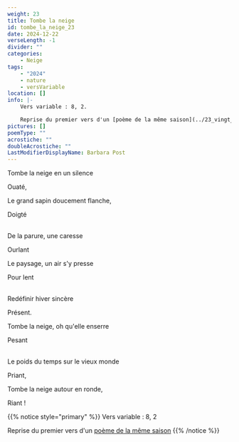 ```yaml
---
weight: 23
title: Tombe la neige
id: tombe_la_neige_23
date: 2024-12-22
verseLength: -1
divider: ""
categories:
    - Neige
tags:
    - "2024"
    - nature
    - versVariable
location: []
info: |-
    Vers variable : 8, 2.

    Reprise du premier vers d'un [poème de la même saison](../23_vingt_troisieme_saison/chant_de_la_neige)
pictures: []
poemType: ""
acrostiche: ""
doubleAcrostiche: ""
LastModifierDisplayName: Barbara Post
---
```

Tombe la neige en un silence

Ouaté,

Le grand sapin doucement flanche,

Doigté

 \
De la parure, une caresse

Ourlant

Le paysage, un air s'y presse

Pour lent

 \
Redéfinir hiver sincère

Présent.

Tombe la neige, oh qu'elle enserre

Pesant

 \
Le poids du temps sur le vieux monde

Priant,

Tombe la neige autour en ronde,

Riant !

{{% notice style="primary" %}}
Vers variable : 8, 2

Reprise du premier vers d'un [poème de la même saison](../23_vingt_troisieme_saison/chant_de_la_neige)
{{% /notice %}}